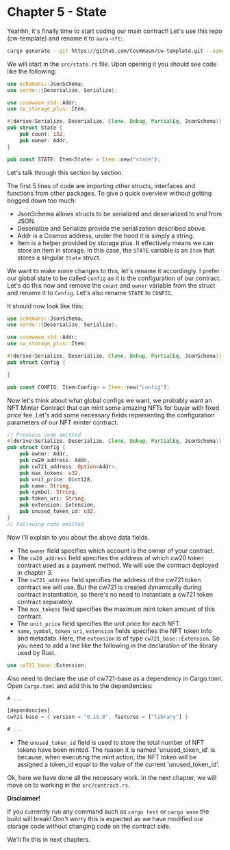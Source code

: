 # Chapter 5 - State

Yeahhh, it's finally time to start coding our main contract! 
Let's use this repo (cw-template) and rename it to `aura-nft`:

```sh
cargo generate --git https://github.com/CosmWasm/cw-template.git --name aura-nft
````

We will start in the `src/state.rs` file. Upon opening it you should see code like the following:

```rust
use schemars::JsonSchema;
use serde::{Deserialize, Serialize};

use cosmwasm_std::Addr;
use cw_storage_plus::Item;

#[derive(Serialize, Deserialize, Clone, Debug, PartialEq, JsonSchema)]
pub struct State {
    pub count: i32,
    pub owner: Addr,
}

pub const STATE: Item<State> = Item::new("state");
```

Let's talk through this section by section.

The first 5 lines of code are importing other structs, interfaces and functions from other packages. To give a quick overview without getting bogged down too much:

-   JsonSchema allows structs to be serialized and deserialized to and from JSON.
-   Deserialize and Serialize provide the serialization described above.
-   Addr is a Cosmos address, under the hood it is simply a string.
-   Item is a helper provided by storage plus. It effectively means we can store an item in storage. In this case, the `STATE` variable is an `Item` that stores a singular `State` struct.

We want to make some changes to this, let's rename it accordingly. I prefer our global state to be called `Config` as it is the configuration of our contract. Let's do this now and remove the `count` and `owner` variable from the struct and rename it to `Config`. Let's also rename `STATE` to `CONFIG`.

It should now look like this:

```rust
use schemars::JsonSchema;
use serde::{Deserialize, Serialize};

use cosmwasm_std::Addr;
use cw_storage_plus::Item;

#[derive(Serialize, Deserialize, Clone, Debug, PartialEq, JsonSchema)]
pub struct Config {

}

pub const CONFIG: Item<Config> = Item::new("config");
```

Now let's think about what global configs we want, we probably want an NFT Minter Contract that can mint some amazing NFTs for buyer with fixed price fee. 
Let's add some necessary fields representing the configuration parameters of our NFT minter contract.

```rust
// Previous code omitted
#[derive(Serialize, Deserialize, Clone, Debug, PartialEq, JsonSchema)]
pub struct Config {
    pub owner: Addr,
    pub cw20_address: Addr,
    pub cw721_address: Option<Addr>,
    pub max_tokens: u32,
    pub unit_price: Uint128,
    pub name: String,
    pub symbol: String,
    pub token_uri: String,
    pub extension: Extension,
    pub unused_token_id: u32,
}
// Following code omitted
```

Now I'll explain to you about the above data fields.

- The `owner` field specifies which account is the owner of your contract.
- The `cw20_address` field specifies the address of which cw20 token contract used as a payment method. We will use the contract deployed in chapter 3.
- The `cw721_address` field specifies the address of the cw721 token contract we will use. But the cw721 is created dynamically during contract instantiation, so there's no need to instantiate a cw721 token contract separately.
- The `max_tokens` field specifies the maximum mint token amount of this contract.
- The `unit_price` field specifies the unit price for each NFT.
- `name`, `symbol`, `token_uri`, `extension` fields specifies the NFT token info and metadata. Here, the `extension` is of type `cw721_base::Extension`. So you need to add a line like the following in the declaration of the library used by Rust.

```rust
use cw721_base::Extension;
```

Also need to declare the use of cw721-base as a dependency in Cargo.toml. Open `Cargo.toml` and add this to the dependencies:

```rust cargo.toml focus=3:4
# ...

[dependencies]
cw721-base = { version = "0.15.0", features = ["library"] }

# ...
```

- The `unused_token_id` field is used to store the total number of NFT tokens have been minted. The reason it is named 'unused_token_id' is because, when executing the mint action, the NFT token will be assigned a token_id equal to the value of the current 'unused_token_id'.

Ok, here we have done all the necessary work. In the next chapter, we will move on to working in the `src/contract.rs`.

**Disclaimer!** 

If you currently run any command such as `cargo test` or `cargo wasm` the build will break! Don't worry this is expected as we have modified our storage code without changing code on the contract side.

We'll fix this in next chapters.

